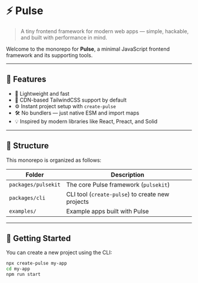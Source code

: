 # ⚡️ Pulse

> A tiny frontend framework for modern web apps — simple, hackable, and built with performance in mind.

Welcome to the monorepo for **Pulse**, a minimal JavaScript frontend framework and its supporting tools.

---

## 🌟 Features

- 🚀 Lightweight and fast
- 🎨 CDN-based TailwindCSS support by default
- ⚙️ Instant project setup with `create-pulse`
- 🛠️ No bundlers — just native ESM and import maps
- 💡 Inspired by modern libraries like React, Preact, and Solid

---

## 📁 Structure

This monorepo is organized as follows:

| Folder         | Description                                     |
|----------------|-------------------------------------------------|
| `packages/pulsekit` | The core Pulse framework (`pulsekit`)          |
| `packages/cli`      | CLI tool (`create-pulse`) to create new projects |
| `examples/`         | Example apps built with Pulse                   |

---

## 🚦 Getting Started

You can create a new project using the CLI:

```bash
npx create-pulse my-app
cd my-app
npm run start
